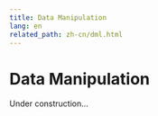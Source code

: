 ```yaml
---
title: Data Manipulation
lang: en
related_path: zh-cn/dml.html
---
```


# Data Manipulation

Under construction...